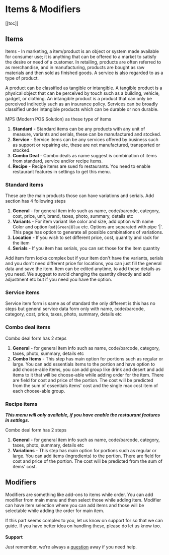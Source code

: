# Items & Modifiers

[[toc]]

## Items

Items - In marketing, a item/product is an object or system made available for consumer use; it is anything that can be offered to a market to satisfy the desire or need of a customer. In retailing, products are often referred to as merchandise, and in manufacturing, products are bought as raw materials and then sold as finished goods. A service is also regarded to as a type of product.

A product can be classified as tangible or intangible. A tangible product is a physical object that can be perceived by touch such as a building, vehicle, gadget, or clothing. An intangible product is a product that can only be perceived indirectly such as an insurance policy. Services can be broadly classified under intangible products which can be durable or non durable.

MPS (Modern POS Solution) as these type of items

1.  **Standard** - Standard items can be any products with any unit of measure, variants and serials, these can be manufactured and stocked.
2.  **Service** - Service items can be any services offered by business such as support or repairing etc, these are not manufactured, transported or stocked.
3.  **Combo Deal** - Combo deals as name suggest is combination of items from standard, service and/or recipe items.
4.  **Recipe** - Recipe items are sued fo restaurants. You need to enable restaurant features in settings to get this menu.

### Standard items

These are the main products those can have variations and serials. Add section has 4 following steps

1.  **General** - for general item info such as name, code/barcode, category, cost, price, unit, brand, taxes, photo, summary, details etc
2.  **Variants** - For item variant like color and size, add option with name Color and option `Red|Green|Blue` etc. Options are separated with pipe '|'. This page has option to generate all possible combinations of variations.
3.  **Location** - If you wish to set different price, cost, quantity and rack for the item
4.  **Serials** - If you item has serials, you can set those for the item quantity

Add item form looks complex but if your item don't have the variants, serials and you don't need different price for locations, you can just fill the general data and save the item. Item can be edited anytime, to add these details as you need. We suggest to avoid changing the quantity directly and add adjustment etc but if you need you have the option.

### Service items

Service item form is same as of standard the only different is this has no steps but general service data form only with name, code/barcode, category, cost, price, taxes, photo, summary, details etc

### Combo deal items

Combo deal form has 2 steps

1.  **General** - for general item info such as name, code/barcode, category, taxes, photo, summary, details etc
2.  **Combo Items** - This step has main option for portions such as regular or large. You can add essentials items to the portion and have option to add choose-able items, you can add group like drink and desert and add items to it that will be choose-able while adding order for the item. There are field for cost and price of the portion. The cost will be predicted from the sum of essentials items' cost and the single max cost item of each choose-able group.

### Recipe items

**_This menu will only available, if you have enable the restaurant features in settings._**

Combo deal form has 2 steps

1.  **General** - for general item info such as name, code/barcode, category, taxes, photo, summary, details etc
2.  **Variations** - This step has main option for portions such as regular or large. You can add items (ingredients) to the portion. There are field for cost and price of the portion. The cost will be predicted from the sum of items' cost.

## Modifiers

Modifiers are something like add-ons to items while order. You can add modifier from main menu and then select those while adding item. Modifier can have item selection where you can add items and those will be selectable while adding the order for main item.

If this part seems complex to you, let us know on support for so that we can guide. If you have better idea on handling these, please do let us know too.

####

**Support**

Just remember, we’re always a [question](https://tecdiary.net/support/modern-point-of-sale-solution/ask_question) away if you need help.
